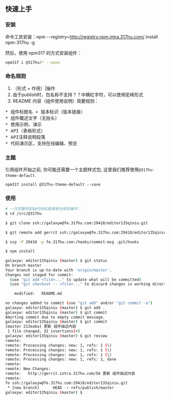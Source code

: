 ## 快速上手

### 安装
命令工具安装：npm --registry=http://registry.npm.intra.317hu.com/ install npm-317hu -g

然后，使用 npm317 的方式安装组件：

```bash
npm317 i @317hu/* --save
```

### 命名规则
1. （形式 + 作用）|操作
2. 由于publish时，包名称不支持？？中横杠字符，可以使用驼峰形式
3. README 内容（组件使用说明）简要规则：

<pre>
* 组件标题名 + 版本标识（版本链接）
* 组件概述文字（无抬头）
* 使用示例、演示
* API（表格形式）
* API注释说明段落
* 代码演示区，支持在线编辑、预览
</pre>

### 主题
引用组件开始之前, 你可能还需要一个主题样式包, 这里我们推荐使用`@317hu-theme-default`.

```shell
npm317 install @317hu-theme-default --save
```

### 使用

```bash
# 一次完整的初始代码拉取审核仓库的操作：
$ cd /src/@317hu
 
$ git clone ssh://galaxyw@fe.317hu.com:29418/editor135qiniu.git
 
$ git remote add gerrit ssh://galaxyw@fe.317hu.com:29418/editor135qiniu.git
 
$ scp -P 29418 -p fe.317hu.com:/hooks/commit-msg .git/hooks
 
$ npm install
 
galaxyw: editor135qiniu (master) $ git status
On branch master
Your branch is up-to-date with 'origin/master'.
Changes not staged for commit:
  (use "git add <file>..." to update what will be committed)
  (use "git checkout -- <file>..." to discard changes in working directory)
 
    modified:   README.md
 
no changes added to commit (use "git add" and/or "git commit -a")
galaxyw: editor135qiniu (master) $ git add .
galaxyw: editor135qiniu (master) $ git commit
Aborting commit due to empty commit message.
galaxyw: editor135qiniu (master) $ git commit
[master 213ea6a] 更新 组件描述内容
 1 file changed, 32 insertions(+)
galaxyw: editor135qiniu (master) $ git review
remote:
remote: Processing changes: new: 1, refs: 1 (\)       
remote: Processing changes: new: 1, refs: 1 (\)       
remote: Processing changes: new: 1, refs: 1 (\)       
remote: Processing changes: new: 1, refs: 1, done           
remote:
remote: New Changes:       
remote:   http://gerrit.intra.317hu.com/56 更新 组件描述内容       
remote:
To ssh://galaxyw@fe.317hu.com:29418/editor135qiniu.git
 * [new branch]      HEAD -> refs/publish/master
galaxyw: editor135qiniu (master) $

```
